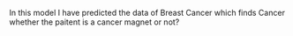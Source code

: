 In this model I have predicted the data of Breast Cancer which 
finds Cancer whether the paitent is a cancer magnet or not?
